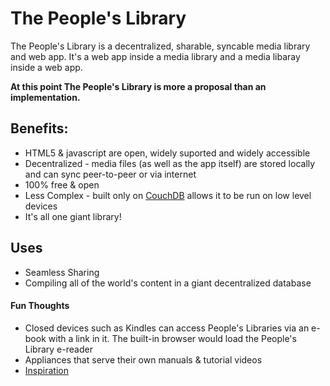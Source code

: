 # The People's Library

The People's Library is a decentralized, sharable, syncable media library and web app. 
It's a web app inside a media library and a media libaray inside a web app.

**__At this point The People's Library is more a proposal than an implementation.__**

## Benefits:

* HTML5 & javascript are open, widely suported and widely accessible
* Decentralized - media files (as well as the app itself) are stored locally and can sync peer-to-peer or via internet
* 100% free & open
* Less Complex - built only on [CouchDB](http://couchdb.apache.org/) allows it to be run on low level devices
* It's all one giant library! 

## Uses

* Seamless Sharing
* Compiling all of the world's content in a giant decentralized database

#### Fun Thoughts

* Closed devices such as Kindles can access People's Libraries via an e-book with a link in it. The built-in browser would load the People's Library e-reader
* Appliances that serve their own manuals & tutorial videos
* [Inspiration](/docs/inspiration.md)

